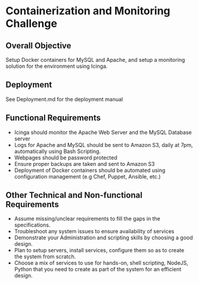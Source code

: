 # Containerization and Monitoring Challenge

## Overall Objective
Setup Docker containers for MySQL and Apache, and setup a monitoring solution for the environment using Icinga.

## Deployment
See Deployment.md for the deployment manual

## Functional Requirements
* Icinga should monitor the Apache Web Server and the MySQL Database server 
* Logs for Apache and MySQL should be sent to Amazon S3, daily at 7pm, automatically using Bash Scripting.
* Webpages should be password protected
* Ensure proper backups are taken and sent to Amazon S3
* Deployment of Docker containers should be automated using configuration management (e.g Chef, Puppet, Ansible, etc.)

## Other Technical and Non-functional Requirements
* Assume missing/unclear requirements to fill the gaps in the specifications.
* Troubleshoot any system issues to ensure availability of services
* Demonstrate your Administration and scripting skills by choosing a good design.
* Plan to setup servers, install services, configure them so as to create the system from scratch.
* Choose a mix of services to use for hands-on, shell scripting, NodeJS, Python that you need to create as part of the system for an efficient design.